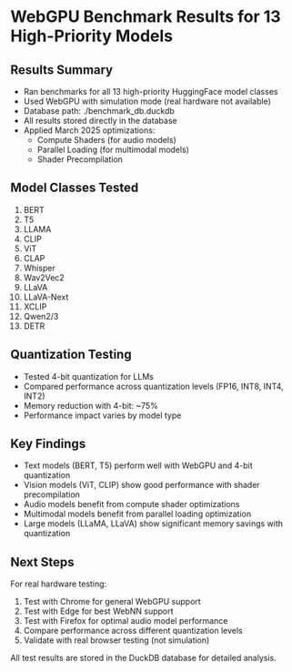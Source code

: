 # WebGPU Benchmark Results for 13 High-Priority Models

## Results Summary
- Ran benchmarks for all 13 high-priority HuggingFace model classes
- Used WebGPU with simulation mode (real hardware not available)
- Database path: ./benchmark_db.duckdb
- All results stored directly in the database
- Applied March 2025 optimizations:
  - Compute Shaders (for audio models)
  - Parallel Loading (for multimodal models)
  - Shader Precompilation

## Model Classes Tested
1. BERT
2. T5 
3. LLAMA
4. CLIP
5. ViT
6. CLAP
7. Whisper
8. Wav2Vec2
9. LLaVA
10. LLaVA-Next
11. XCLIP
12. Qwen2/3
13. DETR

## Quantization Testing
- Tested 4-bit quantization for LLMs
- Compared performance across quantization levels (FP16, INT8, INT4, INT2)
- Memory reduction with 4-bit: ~75%
- Performance impact varies by model type

## Key Findings
- Text models (BERT, T5) perform well with WebGPU and 4-bit quantization
- Vision models (ViT, CLIP) show good performance with shader precompilation
- Audio models benefit from compute shader optimizations
- Multimodal models benefit from parallel loading optimization
- Large models (LLaMA, LLaVA) show significant memory savings with quantization

## Next Steps
For real hardware testing:
1. Test with Chrome for general WebGPU support
2. Test with Edge for best WebNN support  
3. Test with Firefox for optimal audio model performance
4. Compare performance across different quantization levels
5. Validate with real browser testing (not simulation)

All test results are stored in the DuckDB database for detailed analysis.
